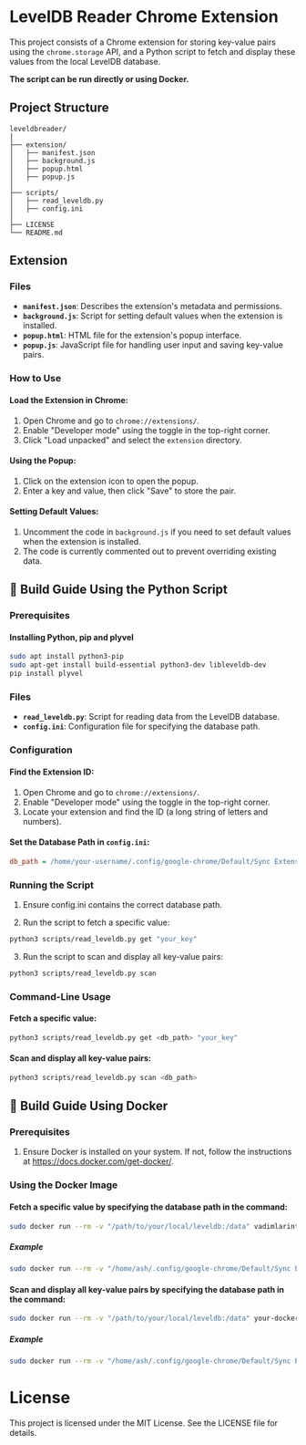# LevelDB Reader Chrome Extension

This project consists of a Chrome extension for storing key-value pairs using the `chrome.storage` API, and a Python script to fetch and display these values from the local LevelDB database.

**The script can be run directly or using Docker.**

## Project Structure

```plaintext
leveldbreader/
│
├── extension/
│   ├── manifest.json
│   ├── background.js
│   ├── popup.html
│   ├── popup.js
│
├── scripts/
│   ├── read_leveldb.py
│   ├── config.ini
│
├── LICENSE
└── README.md
```

## Extension

### Files

- **`manifest.json`**: Describes the extension's metadata and permissions.
- **`background.js`**: Script for setting default values when the extension is installed.
- **`popup.html`**: HTML file for the extension's popup interface.
- **`popup.js`**: JavaScript file for handling user input and saving key-value pairs.

### How to Use

#### Load the Extension in Chrome:

1. Open Chrome and go to `chrome://extensions/`.
2. Enable "Developer mode" using the toggle in the top-right corner.
3. Click "Load unpacked" and select the `extension` directory.

#### Using the Popup:

1. Click on the extension icon to open the popup.
2. Enter a key and value, then click "Save" to store the pair.

#### Setting Default Values:

1. Uncomment the code in `background.js` if you need to set default values when the extension is installed.
2. The code is currently commented out to prevent overriding existing data.

## 🐍 Build Guide Using the Python Script

### Prerequisites

#### Installing Python, pip and plyvel

```sh
sudo apt install python3-pip
sudo apt-get install build-essential python3-dev libleveldb-dev
pip install plyvel
```

### Files

- **`read_leveldb.py`**: Script for reading data from the LevelDB database.
- **`config.ini`**: Configuration file for specifying the database path.

### Configuration

#### Find the Extension ID:

1. Open Chrome and go to `chrome://extensions/`.
2. Enable "Developer mode" using the toggle in the top-right corner.
3. Locate your extension and find the ID (a long string of letters and numbers).

#### Set the Database Path in `config.ini`:

```ini
db_path = /home/your-username/.config/google-chrome/Default/Sync Extension Settings/<your-extension-id>
```

### Running the Script

1. Ensure config.ini contains the correct database path.

2. Run the script to fetch a specific value:

```sh
python3 scripts/read_leveldb.py get "your_key"
```
3. Run the script to scan and display all key-value pairs:
```sh
python3 scripts/read_leveldb.py scan
```

### Command-Line Usage

#### Fetch a specific value:

```sh
python3 scripts/read_leveldb.py get <db_path> "your_key"
```

#### Scan and display all key-value pairs:

```sh
python3 scripts/read_leveldb.py scan <db_path>
```

## 🐳 Build Guide Using Docker

### Prerequisites

1. Ensure Docker is installed on your system. If not, follow the instructions at https://docs.docker.com/get-docker/.

### Using the Docker Image

#### Fetch a specific value by specifying the database path in the command:
```sh
sudo docker run --rm -v "/path/to/your/local/leveldb:/data" vadimlarintech/leveldbreader python3 scripts/read_leveldb.py get /data "your_key"
```
##### Example
```sh
sudo docker run --rm -v "/home/ash/.config/google-chrome/Default/Sync Extension Settings/fpdpjejapahidhmchgkkljaapifdlndj:/data" vadimlarintech/leveldbreader python3 scripts/read_leveldb.py get /data "1"
```
#### Scan and display all key-value pairs by specifying the database path in the command:
```sh
sudo docker run --rm -v "/path/to/your/local/leveldb:/data" your-dockerhub-username/leveldbreader python3 scripts/read_leveldb.py scan /data
```
##### Example
```sh
sudo docker run --rm -v "/home/ash/.config/google-chrome/Default/Sync Extension Settings/fpdpjejapahidhmchgkkljaapifdlndj:/data" vadimlarintech/leveldbreader python3 scripts/read_leveldb.py scan /data
```
# License

This project is licensed under the MIT License. See the LICENSE file for details.
